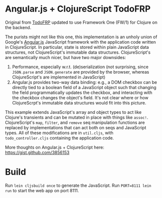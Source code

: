 Angular.js + ClojureScript TodoFRP
==================================

Original from [TodoFRP](https://github.com/lynaghk/todoFRP) updated to use Framework One (FW/1) for Clojure on the backend.

The purists might not like this one, this implementation is an unholy union of Google's [Angular.js](http://angularjs.org) JavaScript framework with the application code written in ClojureScript.
In particular, state is stored within plain JavaScript data structures, not ClojureScript's immutable data structures.
ClojureScript's are semantically much nicer, but have two major downsides:

1. Performance, especially w.r.t. (de)serialization (not surprising, since `JSON.parse` and `JSON.generate` are provided by the browser, whereas ClojureScript's are implemented in JavaScript)
2. Angular.js provides two-way data binding: e.g., a DOM checkbox can be directly tied to a boolean field of a JavaScript object such that changing the field programmatically updates the checkbox, and interacting with the checkbox changes the object's field. It's not clear where or how ClojureScrpt's immutable data structures would fit into this picture.

This example extends JavaScript's array and object types to act like Clojure's transients and can be mutated in place with things like `assoc!`.
ClojureScript's `map`, `filter`, and `remove` seq manipulation functions are replaced by implementations that can act both on seqs and JavaScript types.
All of these modifications are in `util.cljs`, with `todo_controller.cljs` containing the application code.



More thoughts on Angular.js + ClojureScript here: https://gist.github.com/3856153

Build
=====

Run `lein cljsbuild once` to generate the JavaScript.
Run `PORT=8111 lein run` to start the web app on port 8111.
